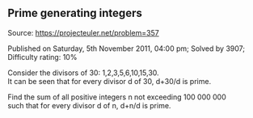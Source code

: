 Prime generating integers
-------------------------

Source: https://projecteuler.net/problem=357

Published on Saturday, 5th November 2011, 04:00 pm; Solved by 3907;
Difficulty rating: 10%

Consider the divisors of 30: 1,2,3,5,6,10,15,30.\
 It can be seen that for every divisor d of 30, d+30/d is prime.

Find the sum of all positive integers n not exceeding 100 000 000\
such that for every divisor d of n, d+n/d is prime.
